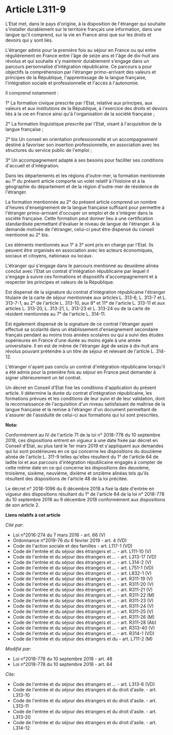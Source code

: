 # Article L311-9

L'Etat met, dans le pays d'origine, à la disposition de l'étranger qui souhaite s'installer durablement sur le territoire
français une information, dans une langue qu'il comprend, sur la vie en France ainsi que sur les droits et devoirs qui y sont
liés.

L'étranger admis pour la première fois au séjour en France ou qui entre régulièrement en France entre l'âge de seize ans et
l'âge de dix-huit ans révolus et qui souhaite s'y maintenir durablement s'engage dans un parcours personnalisé d'intégration
républicaine. Ce parcours a pour objectifs la compréhension par l'étranger primo-arrivant des valeurs et principes de la
République, l'apprentissage de la langue française, l'intégration sociale et professionnelle et l'accès à l'autonomie.

Il comprend notamment :

1° La formation civique prescrite par l'Etat, relative aux principes, aux valeurs et aux institutions de la République, à
l'exercice des droits et devoirs liés à la vie en France ainsi qu'à l'organisation de la société française ;

2° La formation linguistique prescrite par l'Etat, visant à l'acquisition de la langue française ;

2° bis Un conseil en orientation professionnelle et un accompagnement destiné à favoriser son insertion professionnelle, en
association avec les structures du service public de l'emploi ;

3° Un accompagnement adapté à ses besoins pour faciliter ses conditions d'accueil et d'intégration.

Dans les départements et les régions d'outre-mer, la formation mentionnée au 1° du présent article comporte un volet relatif
à l'histoire et à la géographie du département et de la région d'outre-mer de résidence de l'étranger.

La formation mentionnée au 2° du présent article comprend un nombre d'heures d'enseignement de la langue française suffisant
pour permettre à l'étranger primo-arrivant d'occuper un emploi et de s'intégrer dans la société française. Cette formation
peut donner lieu à une certification standardisée permettant d'évaluer le niveau de langue de l'étranger. A la demande
motivée de l'étranger, celui-ci peut être dispensé du conseil mentionné au 2° bis.

Les éléments mentionnés aux 1° à 3° sont pris en charge par l'Etat. Ils peuvent être organisés en association avec les
acteurs économiques, sociaux et citoyens, nationaux ou locaux.

L'étranger qui s'engage dans le parcours mentionné au deuxième alinéa conclut avec l'Etat un contrat d'intégration
républicaine par lequel il s'engage à suivre ces formations et dispositifs d'accompagnement et à respecter les principes et
valeurs de la République.

Est dispensé de la signature du contrat d'intégration républicaine l'étranger titulaire de la carte de séjour mentionnée aux
articles L. 313-6, L. 313-7 et L. 313-7-1, au 2° de l'article L. 313-10, aux 8° et 11° de l'article L. 313-11 et aux articles
L. 313-20, L. 313-21, L. 313-23 et L. 313-24 ou de la carte de résident mentionnée au 7° de l'article L. 314-11.

Est également dispensé de la signature de ce contrat l'étranger ayant effectué sa scolarité dans un établissement
d'enseignement secondaire français pendant au moins trois années scolaires ou qui a suivi des études supérieures en France
d'une durée au moins égale à une année universitaire. Il en est de même de l'étranger âgé de seize à dix-huit ans révolus
pouvant prétendre à un titre de séjour et relevant de l'article L. 314-12.

L'étranger n'ayant pas conclu un contrat d'intégration républicaine lorsqu'il a été admis pour la première fois au séjour en
France peut demander à signer ultérieurement un tel contrat.

Un décret en Conseil d'Etat fixe les conditions d'application du présent article. Il détermine la durée du contrat
d'intégration républicaine, les formations prévues et les conditions de leur suivi et de leur validation, dont la
reconnaissance de l'acquisition d'un niveau satisfaisant de maîtrise de la langue française et la remise à l'étranger d'un
document permettant de s'assurer de l'assiduité de celui-ci aux formations qui lui sont prescrites.

**Nota:**

Conformément au IV de l'article 71 de la loi n° 2018-778 du 10 septembre 2018, ces dispositions entrent en vigueur à une date
fixée par décret en Conseil d'Etat, au plus tard le 1er mars 2019 et s'appliquent aux demandes qui lui sont postérieures en
ce qui concerne les dispositions du douzième alinéa de l'article L. 311-9 telles qu'elles résultent du 1° de l'article 64 de
ladite loi et aux parcours d'intégration républicaine engagés à compter de cette même date en ce qui concerne les
dispositions des deuxième, troisième, sixième, neuvième, dixième et onzième alinéas tels qu'ils résultent des dispositions de
l'article 48 de la loi précitée.

Le décret n° 2018-1096 du 6 décembre 2018 a fixé la date d'entrée en vigueur des dispositions résultant du 1° de l'article 64
de la loi n° 2018-778 du 10 septembre 2018 au 9 décembre 2018 conformément aux dispositions de son article 2.

**Liens relatifs à cet article**

_Cité par_:

  - Loi n°2016-274 du 7 mars 2016 - art. 66 (V)
  - Ordonnance n°2019-76 du 6 février 2019 - art. 4 (VD)
  - Code de l'action sociale et des familles - art. L117-1 (VD)
  - Code de l'entrée et du séjour des étrangers et ... - art. L111-10 (V)
  - Code de l'entrée et du séjour des étrangers et ... - art. L313-17 (VD)
  - Code de l'entrée et du séjour des étrangers et ... - art. L314-2 (V)
  - Code de l'entrée et du séjour des étrangers et ... - art. L751-1 (VD)
  - Code de l'entrée et du séjour des étrangers et ... - art. L832-1 (V)
  - Code de l'entrée et du séjour des étrangers et ... - art. R311-19 (V)
  - Code de l'entrée et du séjour des étrangers et ... - art. R311-20 (V)
  - Code de l'entrée et du séjour des étrangers et ... - art. R311-21 (V)
  - Code de l'entrée et du séjour des étrangers et ... - art. R311-22 (M)
  - Code de l'entrée et du séjour des étrangers et ... - art. R311-23 (V)
  - Code de l'entrée et du séjour des étrangers et ... - art. R311-24 (V)
  - Code de l'entrée et du séjour des étrangers et ... - art. R311-25 (V)
  - Code de l'entrée et du séjour des étrangers et ... - art. R311-26 (M)
  - Code de l'entrée et du séjour des étrangers et ... - art. R311-28 (Ab)
  - Code de l'entrée et du séjour des étrangers et ... - art. R313-40 (V)
  - Code de l'entrée et du séjour des étrangers et ... - art. R314-1 (VD)
  - Code de l'entrée et du séjour des étrangers et du  - art. L711-2 (M)

_Modifié par_:

  - Loi n°2018-778 du 10 septembre 2018 - art. 48
  - Loi n°2018-778 du 10 septembre 2018 - art. 64

_Cite_:

  - Code de l'entrée et du séjour des étrangers et ... - art. L313-6 (VD)
  - Code de l'entrée et du séjour des étrangers et du droit d'asile. - art. L313-10
  - Code de l'entrée et du séjour des étrangers et du droit d'asile. - art. L313-11
  - Code de l'entrée et du séjour des étrangers et du droit d'asile. - art. L313-20
  - Code de l'entrée et du séjour des étrangers et du droit d'asile. - art. L314-12

